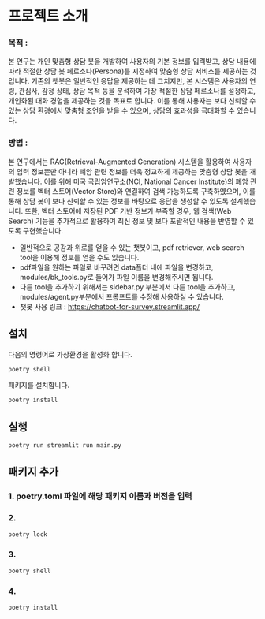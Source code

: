 # 프로젝트 소개
### 목적 : 
본 연구는 개인 맞춤형 상담 봇을 개발하여 사용자의 기본 정보를 입력받고, 상담 내용에 따라 적절한 상담 봇 페르소나(Persona)를 지정하여 맞춤형 상담 서비스를 제공하는 것입니다. 기존의 챗봇은 일반적인 응답을 제공하는 데 그치지만, 본 시스템은 사용자의 연령, 관심사, 감정 상태, 상담 목적 등을 분석하여 가장 적절한 상담 페르소나를 설정하고, 개인화된 대화 경험을 제공하는 것을 목표로 합니다. 이를 통해 사용자는 보다 신뢰할 수 있는 상담 환경에서 맞춤형 조언을 받을 수 있으며, 상담의 효과성을 극대화할 수 있습니다.

### 방법 : 
본 연구에서는 RAG(Retrieval-Augmented Generation) 시스템을 활용하여 사용자의 입력 정보뿐만 아니라 폐암 관련 정보를 더욱 정교하게 제공하는 맞춤형 상담 봇을 개발했습니다. 이를 위해 미국 국립암연구소(NCI, National Cancer Institute)의 폐암 관련 정보를 벡터 스토어(Vector Store)와 연결하여 검색 가능하도록 구축하였으며, 이를 통해 상담 봇이 보다 신뢰할 수 있는 정보를 바탕으로 응답을 생성할 수 있도록 설계했습니다. 
또한, 벡터 스토어에 저장된 PDF 기반 정보가 부족할 경우, 웹 검색(Web Search) 기능을 추가적으로 활용하여 최신 정보 및 보다 포괄적인 내용을 반영할 수 있도록 구현했습니다.


- 일반적으로 공감과 위로를 얻을 수 있는 챗봇이고, pdf retriever, web search tool을 이용해 정보를 얻을 수도 있습니다.
- pdf파일을 원하는 파일로 바꾸려면 data폴더 내에 파일을 변경하고, modules/bk_tools.py로 들어가 파일 이름을 변경해주시면 됩니다.
- 다른 tool을 추가하기 위해서는 sidebar.py 부분에서 다른 tool을 추가하고, modules/agent.py부분에서 프롬프트를 수정해 사용하실 수 있습니다.
- 챗봇 사용 링크 : https://chatbot-for-survey.streamlit.app/



## 설치

다음의 명령어로 가상환경을 활성화 합니다.

```bash
poetry shell
```

패키지를 설치합니다.

```bash
poetry install
```

## 실행

```bash
poetry run streamlit run main.py
```

## 패키지 추가
### 1. poetry.toml 파일에 해당 패키지 이름과 버전을 입력
### 2. 
```bash
poetry lock
```

### 3.
```bash
poetry shell
```

### 4.
```bash
poetry install
```


